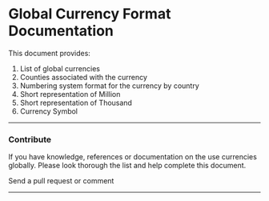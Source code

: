 # Global Currency Format Documentation

This document provides:

1. List of global currencies
2. Counties associated with the currency
3. Numbering system format for the currency by country
4. Short representation of Million
5. Short representation of Thousand
6. Currency Symbol


---


### Contribute

If you have knowledge, references or documentation on the use currencies globally. Please look thorough the list and help complete this document.

Send a pull request or comment

---
